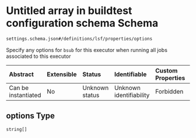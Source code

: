 # Untitled array in buildtest configuration schema Schema

```txt
settings.schema.json#/definitions/lsf/properties/options
```

Specify any options for `bsub` for this executor when running all jobs associated to this executor

| Abstract            | Extensible | Status         | Identifiable            | Custom Properties | Additional Properties | Access Restrictions | Defined In                                                                   |
| :------------------ | :--------- | :------------- | :---------------------- | :---------------- | :-------------------- | :------------------ | :--------------------------------------------------------------------------- |
| Can be instantiated | No         | Unknown status | Unknown identifiability | Forbidden         | Allowed               | none                | [settings.schema.json\*](../out/settings.schema.json "open original schema") |

## options Type

`string[]`
